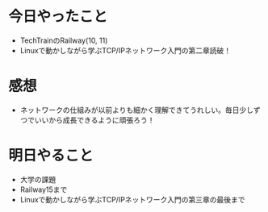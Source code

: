 # 今日やったこと
+ TechTrainのRailway(10, 11)
+ Linuxで動かしながら学ぶTCP/IPネットワーク入門の第二章読破！

# 感想
+ ネットワークの仕組みが以前よりも細かく理解できてうれしい。毎日少しずつでいいから成長できるように頑張ろう！

# 明日やること
+ 大学の課題
+ Railway15まで
+ Linuxで動かしながら学ぶTCP/IPネットワーク入門の第三章の最後まで
